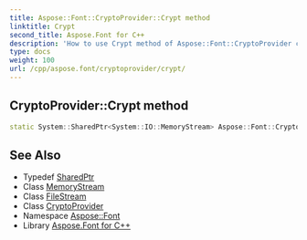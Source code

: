 ```yaml
---
title: Aspose::Font::CryptoProvider::Crypt method
linktitle: Crypt
second_title: Aspose.Font for C++
description: 'How to use Crypt method of Aspose::Font::CryptoProvider class in C++.'
type: docs
weight: 100
url: /cpp/aspose.font/cryptoprovider/crypt/
---
```

## CryptoProvider::Crypt method




```cpp
static System::SharedPtr<System::IO::MemoryStream> Aspose::Font::CryptoProvider::Crypt(System::SharedPtr<System::IO::FileStream> fsStream, bool encrypt=true)
```

## See Also

* Typedef [SharedPtr](../../../system/sharedptr/)
* Class [MemoryStream](../../../system.io/memorystream/)
* Class [FileStream](../../../system.io/filestream/)
* Class [CryptoProvider](../)
* Namespace [Aspose::Font](../../)
* Library [Aspose.Font for C++](../../../)
